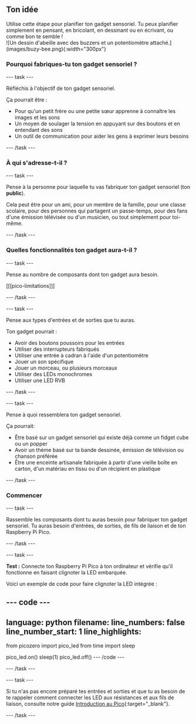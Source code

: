 ## Ton idée

<div style="display: flex; flex-wrap: wrap">
<div style="flex-basis: 200px; flex-grow: 1; margin-right: 15px;">
Utilise cette étape pour planifier ton gadget sensoriel. Tu peux planifier simplement en pensant, en bricolant, en dessinant ou en écrivant, ou comme bon te semble !  
</div>
<div>
![Un dessin d'abeille avec des buzzers et un potentiomètre attaché.](images/buzy-bee.png){:width="300px"}
</div>
</div>

### Pourquoi fabriques-tu ton gadget sensoriel ?

--- task ---

Réfléchis à l'objectif de ton gadget sensoriel.

Ça pourrait être :
+ Pour qu'un petit frère ou une petite sœur apprenne à connaître les images et les sons
+ Un moyen de soulager la tension en appuyant sur des boutons et en entendant des sons
+ Un outil de communication pour aider les gens à exprimer leurs besoins

--- /task ---

### À qui s'adresse-t-il ?

--- task ---

Pense à la personne pour laquelle tu vas fabriquer ton gadget sensoriel (ton **public**).

Cela peut être pour un ami, pour un membre de la famille, pour une classe scolaire, pour des personnes qui partagent un passe-temps, pour des fans d'une émission télévisée ou d'un musicien, ou tout simplement pour toi-même.

--- /task ---

### Quelles fonctionnalités ton gadget aura-t-il ?

--- task ---

Pense au nombre de composants dont ton gadget aura besoin.

[[[pico-limitations]]]

--- /task ---

--- task ---

Pense aux types d'entrées et de sorties que tu auras.

Ton gadget pourrait :
+ Avoir des boutons poussoirs pour les entrées
+ Utiliser des interrupteurs fabriqués
+ Utiliser une entrée à cadran à l'aide d'un potentiomètre
+ Jouer un son spécifique
+ Jouer un morceau, ou plusieurs morceaux
+ Utiliser des LEDs monochromes
+ Utiliser une LED RVB

--- /task ---

--- task ---

Pense à quoi ressemblera ton gadget sensoriel.

Ça pourrait:

+ Être basé sur un gadget sensoriel qui existe déjà comme un fidget cube ou un popper
+ Avoir un thème basé sur ta bande dessinée, émission de télévision ou chanson préférée
+ Être une enceinte artisanale fabriquée à partir d'une vieille boîte en carton, d'un matériau en tissu ou d'un récipient en plastique

--- /task ---

### Commencer

--- task ---

Rassemble les composants dont tu auras besoin pour fabriquer ton gadget sensoriel. Tu auras besoin d'entrées, de sorties, de fils de liaison et de ton Raspberry Pi Pico.

--- /task ---

--- task ---

**Test :** Connecte ton Raspberry Pi Pico à ton ordinateur et vérifie qu'il fonctionne en faisant clignoter la LED embarquée.

Voici un exemple de code pour faire clignoter la LED intégrée :

--- code ---
---
language: python
filename: 
line_numbers: false
line_number_start: 1
line_highlights: 
---
from picozero import pico_led
from time import sleep

pico_led.on()
sleep(1)
pico_led.off()
--- /code ---

--- /task ---

--- task ---

Si tu n'as pas encore préparé tes entrées et sorties et que tu as besoin de te rappeler comment connecter les LED aux résistances et aux fils de liaison, consulte notre guide [Introduction au Pico](https://projects.raspberrypi.org/fr-FR/projects/introduction-to-the-pico){:target="_blank"}.

--- /task ---


